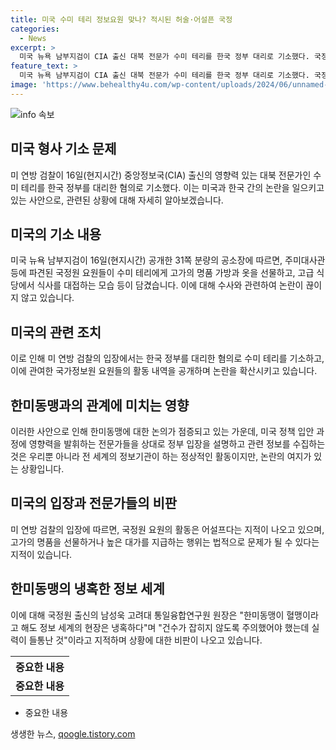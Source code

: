 ```yaml
---
title: 미국 수미 테리 정보요원 맞나? 적시된 허술·어설픈 국정
categories:
  - News
excerpt: >
  미국 뉴욕 남부지검이 CIA 출신 대북 전문가 수미 테리를 한국 정부 대리로 기소했다. 국정원 요원들의 명품 선물과 식사 비용 등 활동 내역이 공개돼 논란이 일고 있다. 정보 활동 중인 국정원 요원들이 수미 테리에게 고가 명품을 선물하고, 고급 식당에서 식사를 대접한 모습이 CCTV에 담겼으며, 이로 인해 이목을 끈 것으로 보인다. 사례가 미국 수사에 포착돼 어설펐다는 지적도 나오고 있다. 전문가들은 한미동맹에도 불구하고 정보 기관 활동의 냉혹함을 경고하며, 더욱 조심해야 한다는 의견을 제시했다.
feature_text: >
  미국 뉴욕 남부지검이 CIA 출신 대북 전문가 수미 테리를 한국 정부 대리로 기소했다. 국정원 요원들의 명품 선물과 식사 비용 등 활동 내역이 공개돼 논란이 일고 있다. 정보 활동 중인 국정원 요원들이 수미 테리에게 고가 명품을 선물하고, 고급 식당에서 식사를 대접한 모습이 CCTV에 담겼으며, 이로 인해 이목을 끈 것으로 보인다. 사례가 미국 수사에 포착돼 어설펐다는 지적도 나오고 있다. 전문가들은 한미동맹에도 불구하고 정보 기관 활동의 냉혹함을 경고하며, 더욱 조심해야 한다는 의견을 제시했다.
image: 'https://www.behealthy4u.com/wp-content/uploads/2024/06/unnamed-file.png'
---
```


<p><img src="https://www.behealthy4u.com/wp-content/uploads/2024/06/unnamed-file.png" alt="info 속보" /></p>

<h2 data-ke-size="size26">미국 형사 기소 문제</h2>

<p data-ke-size="size16">미 연방 검찰이 16일(현지시간) 중앙정보국(CIA) 출신의 영향력 있는 대북 전문가인 수미 테리를 한국 정부를 대리한 혐의로 기소했다. 이는 미국과 한국 간의 논란을 일으키고 있는 사안으로, 관련된 상황에 대해 자세히 알아보겠습니다.</p>

<h2 data-ke-size="size24">미국의 기소 내용</h2>

<p data-ke-size="size16">미국 뉴욕 남부지검이 16일(현지시간) 공개한 31쪽 분량의 공소장에 따르면, 주미대사관 등에 파견된 국정원 요원들이 수미 테리에게 고가의 명품 가방과 옷을 선물하고, 고급 식당에서 식사를 대접하는 모습 등이 담겼습니다. 이에 대해 수사와 관련하여 논란이 끊이지 않고 있습니다.</p>

<h2 data-ke-size="size24">미국의 관련 조치</h2>

<p data-ke-size="size16">이로 인해 미 연방 검찰의 입장에서는 한국 정부를 대리한 혐의로 수미 테리를 기소하고, 이에 관여한 국가정보원 요원들의 활동 내역을 공개하며 논란을 확산시키고 있습니다.</p>

<h2 data-ke-size="size24">한미동맹과의 관계에 미치는 영향</h2>

<p data-ke-size="size16">이러한 사안으로 인해 한미동맹에 대한 논의가 점증되고 있는 가운데, 미국 정책 입안 과정에 영향력을 발휘하는 전문가들을 상대로 정부 입장을 설명하고 관련 정보를 수집하는 것은 우리뿐 아니라 전 세계의 정보기관이 하는 정상적인 활동이지만, 논란의 여지가 있는 상황입니다.</p>

<h2 data-ke-size="size24">미국의 입장과 전문가들의 비판</h2>

<p data-ke-size="size16">미 연방 검찰의 입장에 따르면, 국정원 요원의 활동은 어설프다는 지적이 나오고 있으며, 고가의 명품을 선물하거나 높은 대가를 지급하는 행위는 법적으로 문제가 될 수 있다는 지적이 있습니다.</p>

<h2 data-ke-size="size24">한미동맹의 냉혹한 정보 세계</h2>

<p data-ke-size="size16">이에 대해 국정원 출신의 남성욱 고려대 통일융합연구원 원장은 "한미동맹이 혈맹이라고 해도 정보 세계의 현장은 냉혹하다"며 "건수가 잡히지 않도록 주의했어야 했는데 실력이 들통난 것"이라고 지적하며 상황에 대한 비판이 나오고 있습니다.</p>

<table>
    <tr>
        <th style="text-align: center;">중요한 내용</th>
    </tr>
    <tr>
        <td style="text-align: center; height: 17px;"><b>중요한 내용</b></td>
    </tr>
</table>

<ul>
    <li>중요한 내용</li>
</ul>
생생한 뉴스, <a href="https://qoogle.tistory.com" rel="dofollow">qoogle.tistory.com</a>


